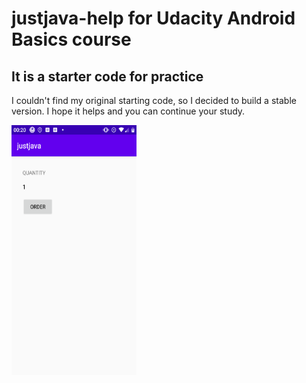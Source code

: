 # justjava-help for Udacity Android Basics course

## It is a starter code for practice
I couldn't find my original starting code, so I decided to build a stable version. I hope it helps and you can continue your study.

<img src="/Screenshot.png" width="200" height="400" />
